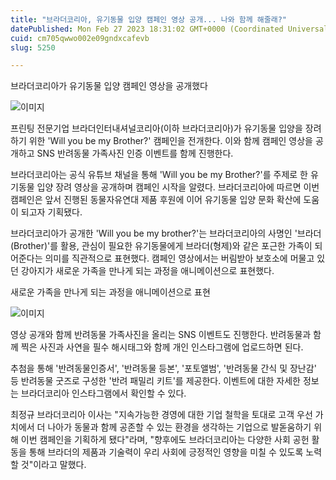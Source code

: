 ```yaml
---
title: "브라더코리아, 유기동물 입양 캠페인 영상 공개... 나와 함께 해줄래?"
datePublished: Mon Feb 27 2023 18:31:02 GMT+0000 (Coordinated Universal Time)
cuid: cm705qwwo002e09gndxcafevb
slug: 5250

---
```



브라더코리아가 유기동물 입양 캠페인 영상을 공개했다

![이미지](https://cdn.hashnode.com/res/hashnode/image/upload/v1739258737049/65c030a2-f683-46f1-bfd2-88ea76035ad2.jpeg)

프린팅 전문기업 브라더인터내셔널코리아(이하 브라더코리아)가 유기동물 입양을 장려하기 위한 'Will you be my Brother?' 캠페인을 전개한다. 이와 함께 캠페인 영상을 공개하고 SNS 반려동물 가족사진 인증 이벤트를 함께 진행한다.

브라더코리아는 공식 유튜브 채널을 통해 'Will you be my Brother?'를 주제로 한 유기동물 입양 장려 영상을 공개하며 캠페인 시작을 알렸다. 브라더코리아에 따르면 이번 캠페인은 앞서 진행된 동물자유연대 제품 후원에 이어 유기동물 입양 문화 확산에 도움이 되고자 기획됐다.

브라더코리아가 공개한 'Will you be my brother?'는 브라더코리아의 사명인 '브라더(Brother)'를 활용, 관심이 필요한 유기동물에게 브라더(형제)와 같은 포근한 가족이 되어준다는 의미를 직관적으로 표현했다. 캠페인 영상에서는 버림받아 보호소에 머물고 있던 강아지가 새로운 가족을 만나게 되는 과정을 애니메이션으로 표현했다.

새로운 가족을 만나게 되는 과정을 애니메이션으로 표현

![이미지](https://cdn.hashnode.com/res/hashnode/image/upload/v1739258738828/1c1cefc8-b06f-4f39-9514-dc9db6be2e44.jpeg)

영상 공개와 함께 반려동물 가족사진을 올리는 SNS 이벤트도 진행한다. 반려동물과 함께 찍은 사진과 사연을 필수 해시태그와 함께 개인 인스타그램에 업로드하면 된다.

추첨을 통해 '반려동물인증서', '반려동물 등본', '포토앨범', '반려동물 간식 및 장난감' 등 반려동물 굿즈로 구성한 '반려 패밀리 키트'를 제공한다. 이벤트에 대한 자세한 정보는 브라더코리아 인스타그램에서 확인할 수 있다.

최정규 브라더코리아 이사는 "지속가능한 경영에 대한 기업 철학을 토대로 고객 우선 가치에서 더 나아가 동물과 함께 공존할 수 있는 환경을 생각하는 기업으로 발돋움하기 위해 이번 캠페인을 기획하게 됐다"라며, "향후에도 브라더코리아는 다양한 사회 공헌 활동을 통해 브라더의 제품과 기술력이 우리 사회에 긍정적인 영향을 미칠 수 있도록 노력할 것"이라고 말했다.